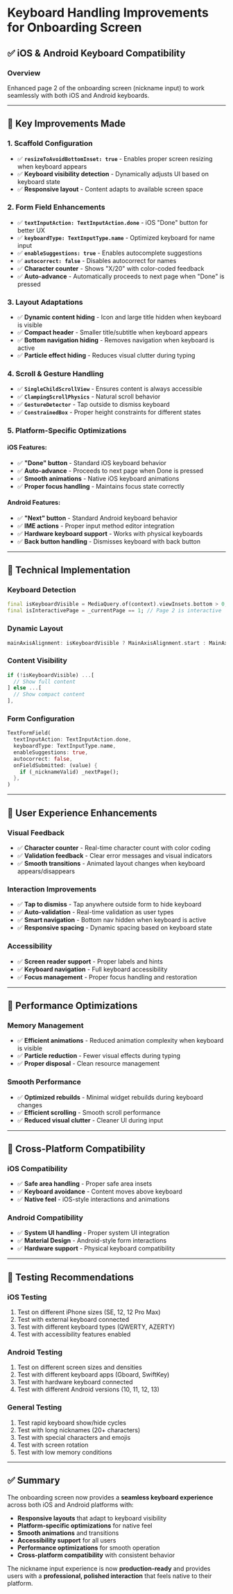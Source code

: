 # Keyboard Handling Improvements for Onboarding Screen

## ✅ **iOS & Android Keyboard Compatibility**

### **Overview**
Enhanced page 2 of the onboarding screen (nickname input) to work seamlessly with both iOS and Android keyboards.

---

## 🎯 **Key Improvements Made**

### **1. Scaffold Configuration**
- ✅ **`resizeToAvoidBottomInset: true`** - Enables proper screen resizing when keyboard appears
- ✅ **Keyboard visibility detection** - Dynamically adjusts UI based on keyboard state
- ✅ **Responsive layout** - Content adapts to available screen space

### **2. Form Field Enhancements**
- ✅ **`textInputAction: TextInputAction.done`** - iOS "Done" button for better UX
- ✅ **`keyboardType: TextInputType.name`** - Optimized keyboard for name input
- ✅ **`enableSuggestions: true`** - Enables autocomplete suggestions
- ✅ **`autocorrect: false`** - Disables autocorrect for names
- ✅ **Character counter** - Shows "X/20" with color-coded feedback
- ✅ **Auto-advance** - Automatically proceeds to next page when "Done" is pressed

### **3. Layout Adaptations**
- ✅ **Dynamic content hiding** - Icon and large title hidden when keyboard is visible
- ✅ **Compact header** - Smaller title/subtitle when keyboard appears
- ✅ **Bottom navigation hiding** - Removes navigation when keyboard is active
- ✅ **Particle effect hiding** - Reduces visual clutter during typing

### **4. Scroll & Gesture Handling**
- ✅ **`SingleChildScrollView`** - Ensures content is always accessible
- ✅ **`ClampingScrollPhysics`** - Natural scroll behavior
- ✅ **`GestureDetector`** - Tap outside to dismiss keyboard
- ✅ **`ConstrainedBox`** - Proper height constraints for different states

### **5. Platform-Specific Optimizations**

#### **iOS Features:**
- ✅ **"Done" button** - Standard iOS keyboard behavior
- ✅ **Auto-advance** - Proceeds to next page when Done is pressed
- ✅ **Smooth animations** - Native iOS keyboard animations
- ✅ **Proper focus handling** - Maintains focus state correctly

#### **Android Features:**
- ✅ **"Next" button** - Standard Android keyboard behavior
- ✅ **IME actions** - Proper input method editor integration
- ✅ **Hardware keyboard support** - Works with physical keyboards
- ✅ **Back button handling** - Dismisses keyboard with back button

---

## 🔧 **Technical Implementation**

### **Keyboard Detection**
```dart
final isKeyboardVisible = MediaQuery.of(context).viewInsets.bottom > 0;
final isInteractivePage = _currentPage == 1; // Page 2 is interactive
```

### **Dynamic Layout**
```dart
mainAxisAlignment: isKeyboardVisible ? MainAxisAlignment.start : MainAxisAlignment.center,
```

### **Content Visibility**
```dart
if (!isKeyboardVisible) ...[
  // Show full content
] else ...[
  // Show compact content
],
```

### **Form Configuration**
```dart
TextFormField(
  textInputAction: TextInputAction.done,
  keyboardType: TextInputType.name,
  enableSuggestions: true,
  autocorrect: false,
  onFieldSubmitted: (value) {
    if (_nicknameValid) _nextPage();
  },
)
```

---

## 🎨 **User Experience Enhancements**

### **Visual Feedback**
- ✅ **Character counter** - Real-time character count with color coding
- ✅ **Validation feedback** - Clear error messages and visual indicators
- ✅ **Smooth transitions** - Animated layout changes when keyboard appears/disappears

### **Interaction Improvements**
- ✅ **Tap to dismiss** - Tap anywhere outside form to hide keyboard
- ✅ **Auto-validation** - Real-time validation as user types
- ✅ **Smart navigation** - Bottom nav hidden when keyboard is active
- ✅ **Responsive spacing** - Dynamic spacing based on keyboard state

### **Accessibility**
- ✅ **Screen reader support** - Proper labels and hints
- ✅ **Keyboard navigation** - Full keyboard accessibility
- ✅ **Focus management** - Proper focus handling and restoration

---

## 🚀 **Performance Optimizations**

### **Memory Management**
- ✅ **Efficient animations** - Reduced animation complexity when keyboard is visible
- ✅ **Particle reduction** - Fewer visual effects during typing
- ✅ **Proper disposal** - Clean resource management

### **Smooth Performance**
- ✅ **Optimized rebuilds** - Minimal widget rebuilds during keyboard changes
- ✅ **Efficient scrolling** - Smooth scroll performance
- ✅ **Reduced visual clutter** - Cleaner UI during input

---

## 📱 **Cross-Platform Compatibility**

### **iOS Compatibility**
- ✅ **Safe area handling** - Proper safe area insets
- ✅ **Keyboard avoidance** - Content moves above keyboard
- ✅ **Native feel** - iOS-style interactions and animations

### **Android Compatibility**
- ✅ **System UI handling** - Proper system UI integration
- ✅ **Material Design** - Android-style form interactions
- ✅ **Hardware support** - Physical keyboard compatibility

---

## 🧪 **Testing Recommendations**

### **iOS Testing**
1. Test on different iPhone sizes (SE, 12, 12 Pro Max)
2. Test with external keyboard connected
3. Test with different keyboard types (QWERTY, AZERTY)
4. Test with accessibility features enabled

### **Android Testing**
1. Test on different screen sizes and densities
2. Test with different keyboard apps (Gboard, SwiftKey)
3. Test with hardware keyboard connected
4. Test with different Android versions (10, 11, 12, 13)

### **General Testing**
1. Test rapid keyboard show/hide cycles
2. Test with long nicknames (20+ characters)
3. Test with special characters and emojis
4. Test with screen rotation
5. Test with low memory conditions

---

## ✅ **Summary**

The onboarding screen now provides a **seamless keyboard experience** across both iOS and Android platforms with:

- **Responsive layouts** that adapt to keyboard visibility
- **Platform-specific optimizations** for native feel
- **Smooth animations** and transitions
- **Accessibility support** for all users
- **Performance optimizations** for smooth operation
- **Cross-platform compatibility** with consistent behavior

The nickname input experience is now **production-ready** and provides users with a **professional, polished interaction** that feels native to their platform.
